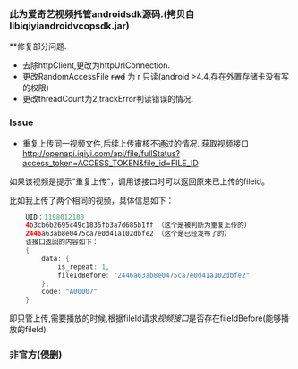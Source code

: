 ### 此为爱奇艺视频托管androidsdk源码.(拷贝自libiqiyiandroidvcopsdk.jar)

**修复部分问题.
- 去除httpClient,更改为httpUrlConnection.
- 更改RandomAccessFile ~~rwd~~ 为 r 只读(android >4.4,存在外置存储卡没有写的权限)
- 更改threadCount为2,trackError判读错误的情况.


### Issue
- 重复上传同一视频文件,后续上传审核不通过的情况.
获取视频接口  http://openapi.iqiyi.com/api/file/fullStatus?access_token=ACCESS_TOKEN&file_id=FILE_ID 

如果该视频是提示“重复上传“，调用该接口时可以返回原来已上传的fileid。

比如我上传了两个相同的视频，具体信息如下：
```java
    UID：1198012180
    4b3cb6b2695c49c1835fb3a7d685b1ff （这个是被判断为重复上传的）
    2446a63ab8e0475ca7e0d41a102dbfe2 （这个是已经发布了的）
    该接口返回的内容如下：
    {
        data: {
            is_repeat: 1,
            fileIdBefore: "2446a63ab8e0475ca7e0d41a102dbfe2"
        },
        code: "A00007"
    }
```
即只管上传,需要播放的时候,根据fileId请求*视频接口*是否存在fileIdBefore(能够播放的fileId).


### 非官方(侵删)
